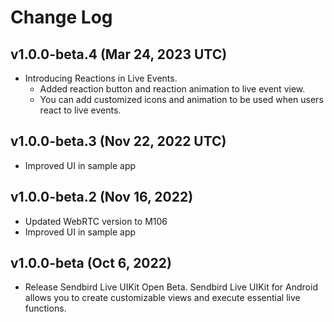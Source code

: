 # Change Log

## v1.0.0-beta.4 (Mar 24, 2023 UTC)
- Introducing Reactions in Live Events.
    - Added reaction button and reaction animation to live event view.
    - You can add customized icons and animation to be used when users react to live events.

## v1.0.0-beta.3 (Nov 22, 2022 UTC)
- Improved UI in sample app

## v1.0.0-beta.2 (Nov 16, 2022)
- Updated WebRTC version to M106
- Improved UI in sample app

## v1.0.0-beta (Oct 6, 2022)
- Release Sendbird Live UIKit Open Beta. Sendbird Live UIKit for Android allows you to create customizable views and execute essential live functions.
